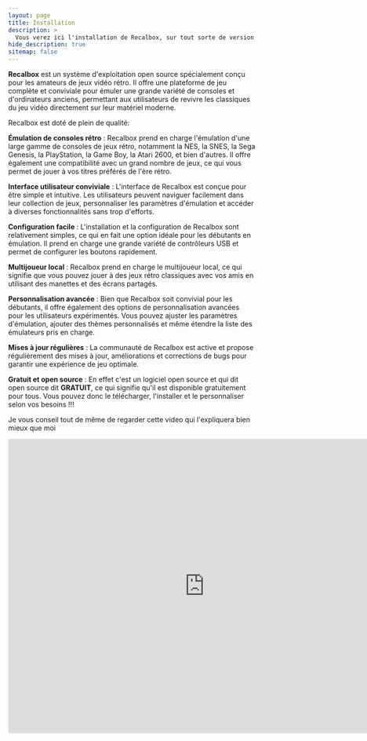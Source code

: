 ```yaml
---
layout: page
title: Installation
description: >
  Vous verez ici l'installation de Recalbox, sur tout sorte de version 
hide_description: true
sitemap: false
---
```



**Recalbox** est un système d'exploitation open source spécialement conçu pour les amateurs de jeux vidéo rétro. Il offre une plateforme de jeu complète et conviviale pour émuler une grande variété de consoles et d'ordinateurs anciens, permettant aux utilisateurs de revivre les classiques du jeu vidéo directement sur leur matériel moderne.

Recalbox est doté de plein de qualité: 

**Émulation de consoles rétro** : Recalbox prend en charge l'émulation d'une large gamme de consoles de jeux rétro, notamment la NES, la SNES, la Sega Genesis, la PlayStation, la Game Boy, la Atari 2600, et bien d'autres. Il offre également une compatibilité avec un grand nombre de jeux, ce qui vous permet de jouer à vos titres préférés de l'ère rétro.

**Interface utilisateur conviviale** : L'interface de Recalbox est conçue pour être simple et intuitive. Les utilisateurs peuvent naviguer facilement dans leur collection de jeux, personnaliser les paramètres d'émulation et accéder à diverses fonctionnalités sans trop d'efforts.

**Configuration facile** : L'installation et la configuration de Recalbox sont relativement simples, ce qui en fait une option idéale pour les débutants en émulation. Il prend en charge une grande variété de contrôleurs USB et permet de configurer les boutons rapidement.

**Multijoueur local** : Recalbox prend en charge le multijoueur local, ce qui signifie que vous pouvez jouer à des jeux rétro classiques avec vos amis en utilisant des manettes et des écrans partagés.

**Personnalisation avancée** : Bien que Recalbox soit convivial pour les débutants, il offre également des options de personnalisation avancées pour les utilisateurs expérimentés. Vous pouvez ajuster les paramètres d'émulation, ajouter des thèmes personnalisés et même étendre la liste des émulateurs pris en charge.

**Mises à jour régulières** : La communauté de Recalbox est active et propose régulièrement des mises à jour, améliorations et corrections de bugs pour garantir une expérience de jeu optimale.

**Gratuit et open source** : En effet c'est un logiciel open source et qui dit open source dit **GRATUIT**, ce qui signifie qu'il est disponible gratuitement pour tous. Vous pouvez donc le télécharger, l'installer et le personnaliser selon vos besoins !!!

Je vous conseil tout de même de regarder cette video qui l'expliquera bien mieux que moi

<iframe width="800" height="600" src="https://www.youtube.com/embed/GoXhHcLyz58" title="BIEN COMMENCER AVEC RECALBOX EN MOINS DE 10MIN ! (SPECIAL DEBUTANTS!)" frameborder="0" allow="accelerometer; autoplay; clipboard-write; encrypted-media; gyroscope; picture-in-picture; web-share" allowfullscreen></iframe>

